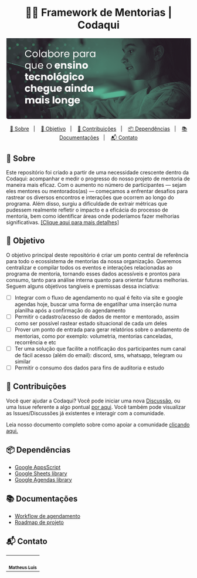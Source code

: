 <h1 align="center">
	👨‍🏫 Framework de Mentorias | Codaqui
</h1>

<p align="center">
    <img src="docs/assets/header.png" alt="header-img">
</p>

<p align="center">
<a href="#sobre">📝 Sobre</a>&nbsp;&nbsp;&nbsp;|&nbsp;&nbsp;&nbsp;
<a href="#objetivo">🎯 Objetivo</a>&nbsp;&nbsp;&nbsp;|&nbsp;&nbsp;&nbsp;
<a href="#contribuições">🤝 Contribuições</a>&nbsp;&nbsp;&nbsp;|&nbsp;&nbsp;&nbsp;
<a href="#dependências">📦 Dependências</a>&nbsp;&nbsp;&nbsp;|&nbsp;&nbsp;&nbsp;
<a href="#documentações">📚 Documentações</a>&nbsp;&nbsp;&nbsp;|&nbsp;&nbsp;&nbsp;
<a href="#contato">📬 Contato</a>
</p>


## 📝 Sobre

Este repositório foi criado a partir de uma necessidade crescente dentro da Codaqui: acompanhar e medir o progresso do nosso projeto de mentoria de maneira mais eficaz.
Com o aumento no número de participantes — sejam eles mentores ou mentorados(as) — começamos a enfrentar desafios para rastrear os diversos encontros e interações que ocorrem ao longo do programa.
Além disso, surgiu a dificuldade de extrair métricas que pudessem realmente refletir o impacto e a eficácia do processo de mentoria, bem como identificar áreas onde poderíamos fazer melhorias significativas.
[[Clique aqui para mais detalhes]](https://www.codaqui.dev/quero/mentoria)

## 🎯 Objetivo

O objetivo principal deste repositório é criar um ponto central de referência para todo o ecossistema de mentorias da
nossa organização. Queremos centralizar e compilar todos os eventos e interações relacionadas ao programa de mentoria,
tornando esses dados acessíveis e prontos para consumo, tanto para análise interna quanto para orientar futuras melhorias.
Seguem alguns objetivos tangíveis e premissas dessa inciativa:

- [ ] Integrar com o fluxo de agendamento no qual é feito via site e google agendas hoje, buscar uma forma de engatilhar uma inserção numa planilha após a confirmação do agendamento
- [ ] Permitir o cadastro/acesso de dados de mentor e mentorado, assim como ser possível rastear estado situacional de cada um deles
- [ ] Prover um ponto de entrada para gerar relatórios sobre o andamento de mentorias, como por exemplo: volumetria, mentorias canceladas, recorrência e etc
- [ ] Ter uma solução que facilite a notificação dos participantes num canal de fácil acesso (além do email): discord, sms, whatsapp, telegram ou similar
- [ ] Permitir o consumo dos dados para fins de auditoria e estudo

## 🤝 Contribuições

Você quer ajudar a Codaqui? Você pode iniciar uma nova [Discussão](https://github.com/codaqui/mentoria-framework/discussions), ou uma Issue referente a algo pontual [por aqui](https://github.com/codaqui/mentoria-framework/issues/new/choose). Você também pode visualizar as Issues/Discussões já existentes e interagir com a comunidade.

Leia nosso documento completo sobre como apoiar a comunidade [clicando aqui.](https://www.codaqui.dev/quero/apoiar/)

## 📦 Dependências

- [Google AppsScript](https://developers.google.com/apps-script/docs/release-notes)
- [Google Sheets library](https://developers.google.com/sheets?authuser=0&hl=pt-br)
- [Google Agendas library](https://developers.google.com/apps-script/reference/calendar?hl=pt-br&authuser=0)

## 📚 Documentações

- [Workflow de agendamento](docs/devdocs/workflows.md)
- [Roadmap de projeto](docs/roadmap.md)

## 📬 Contato
<table>
  <tr>
    <td align="center">
        <a href="https://github.com/causticsudo">
            <img src="https://avatars.githubusercontent.com/u/66440299?v=4" width="80px;" alt="" title="matheus@codaqui.dev"/>
            <br />
            <sub><b>Matheus Luis</b></sub>
        </a>
    </td>
  </tr>
</table>